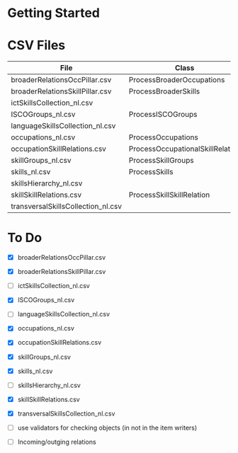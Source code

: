 # Getting Started

# CSV Files

| File                               | Class                            |
|------------------------------------|----------------------------------|
| broaderRelationsOccPillar.csv      | ProcessBroaderOccupations        |
| broaderRelationsSkillPillar.csv    | ProcessBroaderSkills             |
| ictSkillsCollection_nl.csv         |
| ISCOGroups_nl.csv                  | ProcessISCOGroups                |
| languageSkillsCollection_nl.csv    |
| occupations_nl.csv                 | ProcessOccupations               |
| occupationSkillRelations.csv       | ProcessOccupationalSkillRelation |
| skillGroups_nl.csv                 | ProcessSkillGroups               |
| skills_nl.csv                      | ProcessSkills                    |
| skillsHierarchy_nl.csv             |
| skillSkillRelations.csv            | ProcessSkillSkillRelation        |
| transversalSkillsCollection_nl.csv |

# To Do

- [x] broaderRelationsOccPillar.csv      
- [x] broaderRelationsSkillPillar.csv    
- [ ] ictSkillsCollection_nl.csv        
- [x] ISCOGroups_nl.csv                
- [ ] languageSkillsCollection_nl.csv    
- [x] occupations_nl.csv                 
- [x] occupationSkillRelations.csv       
- [x] skillGroups_nl.csv               
- [x] skills_nl.csv                     
- [ ] skillsHierarchy_nl.csv           
- [x] skillSkillRelations.csv            
- [x] transversalSkillsCollection_nl.csv
- [ ] use validators for checking objects (in not in the item writers)
- [ ] Incoming/outging relations

